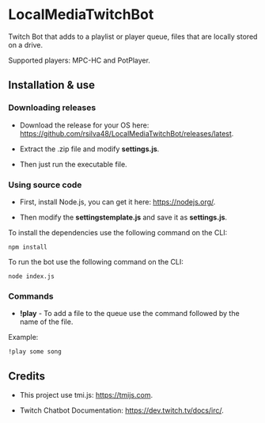 # LocalMediaTwitchBot
Twitch Bot that adds to a playlist or player queue, files that are locally stored on a drive.

Supported players: MPC-HC and PotPlayer.

## Installation & use

### Downloading releases

* Download the release for your OS here: https://github.com/rsilva48/LocalMediaTwitchBot/releases/latest.

* Extract the .zip file and modify **settings.js**.

* Then just run the executable file.


### Using source code

* First, install Node.js, you can get it here: https://nodejs.org/.

* Then modify the **settingstemplate.js** and save it as **settings.js**.


To install the dependencies use the following command on the CLI:
```
npm install
```


To run the bot use the following command on the CLI:
```
node index.js
```

### Commands

* **!play** - To add a file to the queue use the command followed by the name of the file.

Example:
```
!play some song
```

## Credits

* This project use tmi.js: https://tmijs.com.

* Twitch Chatbot Documentation: https://dev.twitch.tv/docs/irc/.
